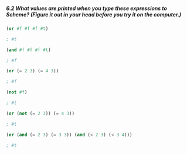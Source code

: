 ##### 6.2  What values are printed when you type these expressions to Scheme? (Figure it out in your head before you try it on the computer.)

```Scheme
(or #f #f #f #t)

; #t

(and #f #f #f #t)

; #f

(or (= 2 3) (= 4 3))

; #f

(not #f)

; #t

(or (not (= 2 3)) (= 4 3))

; #t

(or (and (= 2 3) (= 3 3)) (and (< 2 3) (< 3 4)))

; #t
```
